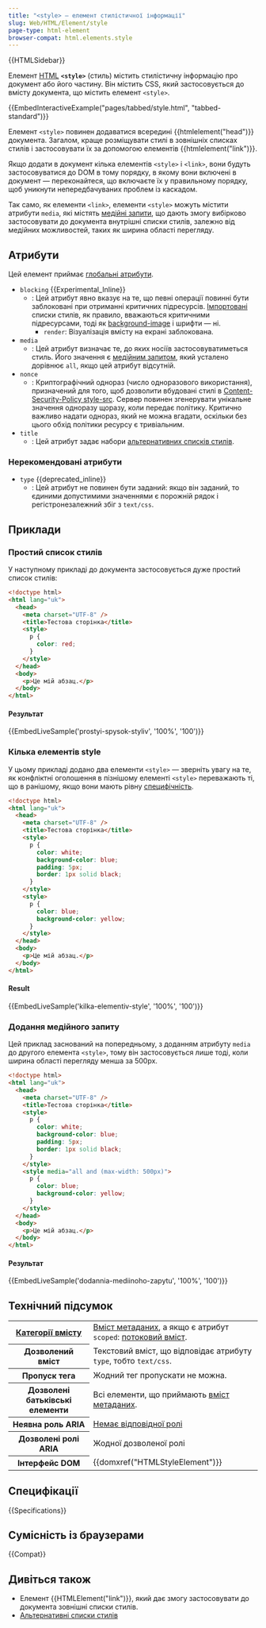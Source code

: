 ```yaml
---
title: "<style> – елемент стилістичної інформації"
slug: Web/HTML/Element/style
page-type: html-element
browser-compat: html.elements.style
---
```


{{HTMLSidebar}}

Елемент [HTML](/uk/docs/Web/HTML) **`<style>`** (стиль) містить стилістичну інформацію про документ або його частину. Він містить CSS, який застосовується до вмісту документа, що містить елемент `<style>`.

{{EmbedInteractiveExample("pages/tabbed/style.html", "tabbed-standard")}}

Елемент `<style>` повинен додаватися всередині {{htmlelement("head")}} документа. Загалом, краще розміщувати стилі в зовнішніх списках стилів і застосовувати їх за допомогою елементів {{htmlelement("link")}}.

Якщо додати в документ кілька елементів `<style>` і `<link>`, вони будуть застосовуватися до DOM в тому порядку, в якому вони включені в документ — переконайтеся, що включаєте їх у правильному порядку, щоб уникнути непередбачуваних проблем із каскадом.

Так само, як елементи `<link>`, елементи `<style>` можуть містити атрибути `media`, які містять [медійні запити](/uk/docs/Web/CSS/CSS_media_queries), що дають змогу вибірково застосовувати до документа внутрішні списки стилів, залежно від медійних можливостей, таких як ширина області перегляду.

## Атрибути

Цей елемент приймає [глобальні атрибути](/uk/docs/Web/HTML/Global_attributes).

- `blocking` {{Experimental_Inline}}
  - : Цей атрибут явно вказує на те, що певні операції повинні бути заблоковані при отриманні критичних підресурсів. [Імпортовані](/uk/docs/Web/CSS/@import) списки стилів, як правило, вважаються критичними підресурсами, тоді як [background-image](/uk/docs/Web/CSS/background-image) і шрифти — ні.
    - `render`: Візуалізація вмісту на екрані заблокована.
- `media`
  - : Цей атрибут визначає те, до яких носіїв застосовуватиметься стиль. Його значення є [медійним запитом](/uk/docs/Web/CSS/CSS_media_queries/Using_media_queries), який усталено дорівнює `all`, якщо цей атрибут відсутній.
- `nonce`
  - : Криптографічний однораз (число одноразового використання), призначений для того, щоб дозволити вбудовані стилі в [Content-Security-Policy style-src](/uk/docs/Web/HTTP/Headers/Content-Security-Policy/style-src). Сервер повинен згенерувати унікальне значення одноразу щоразу, коли передає політику. Критично важливо надати однораз, який не можна вгадати, оскільки без цього обхід політики ресурсу є тривіальним.
- `title`
  - : Цей атрибут задає набори [альтернативних списків стилів](/uk/docs/Web/CSS/Alternative_style_sheets).

### Нерекомендовані атрибути

- `type` {{deprecated_inline}}
  - : Цей атрибут не повинен бути заданий: якщо він заданий, то єдиними допустимими значеннями є порожній рядок і регістронезалежний збіг з `text/css`.

## Приклади

### Простий список стилів

У наступному прикладі до документа застосовується дуже простий список стилів:

```html
<!doctype html>
<html lang="uk">
  <head>
    <meta charset="UTF-8" />
    <title>Тестова сторінка</title>
    <style>
      p {
        color: red;
      }
    </style>
  </head>
  <body>
    <p>Це мій абзац.</p>
  </body>
</html>
```

#### Результат

{{EmbedLiveSample('prostyi-spysok-styliv', '100%', '100')}}

### Кілька елементів style

У цьому прикладі додано два елементи `<style>` — зверніть увагу на те, як конфліктні оголошення в пізнішому елементі `<style>` переважають ті, що в ранішому, якщо вони мають рівну [специфічність](/uk/docs/Web/CSS/Specificity).

```html
<!doctype html>
<html lang="uk">
  <head>
    <meta charset="UTF-8" />
    <title>Тестова сторінка</title>
    <style>
      p {
        color: white;
        background-color: blue;
        padding: 5px;
        border: 1px solid black;
      }
    </style>
    <style>
      p {
        color: blue;
        background-color: yellow;
      }
    </style>
  </head>
  <body>
    <p>Це мій абзац.</p>
  </body>
</html>
```

#### Result

{{EmbedLiveSample('kilka-elementiv-style', '100%', '100')}}

### Додання медійного запиту

Цей приклад заснований на попередньому, з доданням атрибуту `media` до другого елемента `<style>`, тому він застосовується лише тоді, коли ширина області перегляду менша за 500px.

```html
<!doctype html>
<html lang="uk">
  <head>
    <meta charset="UTF-8" />
    <title>Тестова сторінка</title>
    <style>
      p {
        color: white;
        background-color: blue;
        padding: 5px;
        border: 1px solid black;
      }
    </style>
    <style media="all and (max-width: 500px)">
      p {
        color: blue;
        background-color: yellow;
      }
    </style>
  </head>
  <body>
    <p>Це мій абзац.</p>
  </body>
</html>
```

#### Результат

{{EmbedLiveSample('dodannia-mediinoho-zapytu', '100%', '100')}}

## Технічний підсумок

<table class="properties">
  <tbody>
    <tr>
      <th>
        <a href="/uk/docs/Web/HTML/Content_categories">Категорії вмісту</a>
      </th>
      <td>
        <a href="/uk/docs/Web/HTML/Content_categories#vmist-metadanykh">Вміст метаданих</a>, а якщо є атрибут <code>scoped</code>: <a href="/uk/docs/Web/HTML/Content_categories#potokovyi-vmist">потоковий вміст</a>.
      </td>
    </tr>
    <tr>
      <th>Дозволений вміст</th>
      <td>
        Текстовий вміст, що відповідає атрибуту <code>type</code>, тобто <code>text/css</code>.
      </td>
    </tr>
    <tr>
      <th>Пропуск тега</th>
      <td>Жодний тег пропускати не можна.</td>
    </tr>
    <tr>
      <th>Дозволені батьківські елементи</th>
      <td>
        Всі елементи, що приймають <a href="/uk/docs/Web/HTML/Content_categories#vmist-metadanykh">вміст метаданих</a>.
      </td>
    </tr>
    <tr>
      <th scope="row">Неявна роль ARIA</th>
      <td>
        <a href="https://www.w3.org/TR/html-aria/#dfn-no-corresponding-role">Немає відповідної ролі</a>
      </td>
    </tr>
    <tr>
      <th scope="row">Дозволені ролі ARIA</th>
      <td>Жодної дозволеної ролі</td>
    </tr>
    <tr>
      <th>Інтерфейс DOM</th>
      <td>{{domxref("HTMLStyleElement")}}</td>
    </tr>
  </tbody>
</table>

## Специфікації

{{Specifications}}

## Сумісність із браузерами

{{Compat}}

## Дивіться також

- Елемент {{HTMLElement("link")}}, який дає змогу застосовувати до документа зовнішні списки стилів.
- [Альтернативні списки стилів](/uk/docs/Web/CSS/Alternative_style_sheets)
